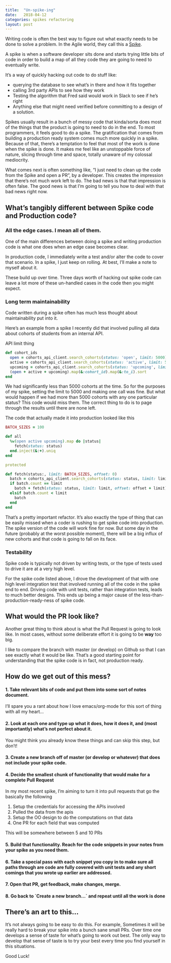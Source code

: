 ```yaml
---
title:  "Un-spike-ing"
date:   2018-04-12
categories: spikes refactoring
layout: post
---
```


Writing code is often the best way to figure out what exactly needs to be done to solve a problem. In the Agile world, they call this a [Spike](http://agiledictionary.com/209/spike/).

A spike is when a software developer sits done and starts trying little bits of code in order to build a map of all they code they are going to need to eventually write.

It’s a way of quickly hacking out code to do stuff like:
- querying the database to see what’s in there and how it fits together
- calling 3rd party APIs to see how they work
- Testing the algorithm that Fred said would work in Slack to see if he’s right
- Anything else that might need verified before committing to a design of a solution.

Spikes usually result in a bunch of messy code that kinda/sorta does most of the things that the product is going to need to do in the end.
To most programmers, it feels good to do a spike.
The gratification that comes from building a production ready system comes much more quickly in a spike. Because of that, there’s a temptation to feel that most of the work is done when the spike is done.
It makes me feel like an unstoppable force of nature, slicing through time and space, totally unaware of my colossal mediocrity.

What comes next is often something like, “I just need to clean up the code from the Spike and open a PR”, by a developer. This creates the impression that there’s not much work left to do. The bad news is that that impression is often false. The good news is that I’m going to tell you how to deal with that bad news right now.

## What’s tangibly different between Spike code and Production code?

### All the edge cases. I mean <span class="underline">all</span> of them.

One of the main differences between doing a spike and writing production code is what one does when an edge case becomes clear.

In production code, I immediately write a test and/or alter the code to cover that scenario. In a spike, I just keep on rolling. At best, I’ll make a note to myself about it.

These build up over time. Three days worth of hacking out spike code can leave a lot more of these un-handled cases in the code then you might expect.

### Long term maintainability

Code written during a spike often has much less thought about maintainability put into it.

Here’s an example from a spike I recently did that involved pulling all data about cohorts of students from an internal API.

API limit thing

```ruby
def cohort_ids
  open = cohorts_api_client.search_cohorts(status: 'open', limit: 5000)
  active = cohorts_api_client.search_cohorts(status: 'active', limit: 5000)
  upcoming = cohorts_api_client.search_cohorts(status: 'upcoming', limit: 5000)
  (open + active + upcoming).map(&:cohort_id).map(&:to_i).sort
end
```

We had significantly less than 5000 cohorts at the time. So for the purposes of my spike, setting the limit to 5000 and making one call was fine. But what would happen if we had more than 5000 cohorts with any one particular status? This code would miss them. The correct thing to do is to page through the results until there are none left.

The code that actually made it into production looked like this

```ruby
BATCH_SIZES = 100

def all
  %w(open active upcoming).map do |status|
    fetch(status: status)
  end.inject(&:+).uniq
end

protected

def fetch(status:, limit: BATCH_SIZES, offset: 0)
  batch = cohorts_api_client.search_cohorts(status: status, limit: limit, offset: offset)
  if batch.count == limit
    batch + fetch(status: status, limit: limit, offset: offset + limit)
  elsif batch.count < limit
    batch
  end
end
```

That’s a pretty important refactor. It’s also exactly the type of thing that can be easily missed when a coder is rushing to get spike code into production. The spike version of the code will work fine for now. But some day in the future (probably at the worst possible moment), there will be a big influx of new cohorts and that code is going to fall on its face.

### Testability

Spike code is typically not driven by writing tests, or the type of tests used to drive it are at a very high level.

For the spike code listed above, I drove the development of that with one high level integration test that involved running all of the code in the spike end to end. Driving code with unit tests, rather than integration tests, leads to much better designs. This ends up being a major cause of the less-than-production-ready-ness of spike code.

## What would the PR look like?

Another great thing to think about is what the Pull Request is going to look like. In most cases, without some deliberate effort it is going to be **way** too big.

I like to compare the branch with master (or develop) on Github so that I can see exactly what it would be like. That’s a good starting point for understanding that the spike code is in fact, not production ready.

## How do we get out of this mess?

####  1. Take relevant bits of code and put them into some sort of notes document.

   I’ll spare you a rant about how I love emacs/org-mode for this sort of thing with all my heart…

####  2. Look at each one and type up what it does, how it does it, and (most importantly) what’s not perfect about it.

You might think you already know these things and can skip this step, but don’t!

#### 3. Create a new branch off of master (or develop or whatever) that does not include your spike code.

#### 4. Decide the smallest chunk of functionality that would make for a complete Pull Request

In my most recent spike, I’m aiming to turn it into pull requests that go the basically the following

  1.   Setup the credentials for accessing the APIs involved
  1.   Pulled the data from the apis
  1.   Setup the OO design to do the computations on that data
  1.   One PR for each field that was computed

This will be somewhere between 5 and 10 PRs

#### 5. Build that functionality. Reach for the code snippets in your notes from your spike as you need them.

#### 6. Take a special pass with each snippet you copy in to make sure all paths through are code are fully covered with unit tests and any short comings that you wrote up earlier are addressed.

#### 7. Open that PR, get feedback, make changes, merge.

#### 8. Go back to \`Create a new branch…\` and repeat until all the work is done

## There’s an art to this…

It’s not always going to be easy to do this. For example, Sometimes it will be really hard to break your spike into a bunch sane small PRs. Over time one develops a sense of taste for what’s going to work out best. The only way to develop that sense of taste is to try your best every time you find yourself in this situations.

Good Luck!
